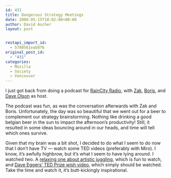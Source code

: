 ```yaml
---
id: 431
title: Dangerous Strategy Meetings
date: 2008-05-15T18:02:00+00:00
author: David Ascher
layout: post


restapi_import_id:
  - 5780561eab8f6
original_post_id:
  - "431"
categories:
  - Mozilla
  - Society
  - Vancouver
---
```

I just got back from doing a podcast for [RainCity Radio](http://www.raincitystudios.com/audio), with [Zak](http://zak.greant.com/), [Boris](http://bmannconsulting.com/), and [Dave Olson](http://www.raincitystudios.com/about/team/daveo) as host.

The podcast was fun, as was the conversation afterwards with Zak and Boris. Unfortunately, the day was so beautiful that we went out for a beer to complement our strategy brainstorming. Nothing like drinking a good belgian beer in the sun to impact the afternoon&#8217;s productivity! Still, it resulted in some ideas bouncing around in our heads, and time will tell which ones survive.

Given that my brain was a bit shot, I decided to do what I seem to do now that I don&#8217;t have TV &#8212; watch some TED videos (preferably with Miro). I know, it&#8217;s awfully highbrow, but it&#8217;s what I seem to have lying around. I watched two. A [relaxing one about artistic juggling](http://www.ted.com/index.php/talks/view/id/260), which is fun to watch, and [Dave Eggers&#8217; TED Prize wish video](http://www.ted.com/index.php/talks/view/id/233), which simply should be watched. Take the time and watch it, it&#8217;s butt-kickingly inspirational.